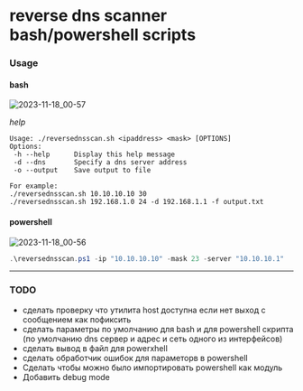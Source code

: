 # reverse dns scanner bash/powershell scripts
### Usage
#### bash
![2023-11-18_00-57](https://github.com/sergo2048/reversednsscaner/assets/40056618/b71b9aa2-a575-44ff-9319-9efbc11a9f6b)

*help*
```
Usage: ./reversednsscan.sh <ipaddress> <mask> [OPTIONS]
Options:
 -h --help      Display this help message
 -d --dns       Specify a dns server address
 -o --output    Save output to file

For example:
./reversednsscan.sh 10.10.10.10 30
./reversednsscan.sh 192.168.1.0 24 -d 192.168.1.1 -f output.txt
```

#### powershell
![2023-11-18_00-56](https://github.com/sergo2048/reversednsscaner/assets/40056618/aba7de06-37d9-4547-866d-e0ba31f20b15)

```powershell
.\reversednsscan.ps1 -ip "10.10.10.10" -mask 23 -server "10.10.10.1"
```

---
### TODO 
* сделать проверку что утилита host доступна если нет выход с сообщением как пофиксить 
* сделать параметры по умолчанию для bash и для powershell скрипта (по умолчанию dns сервер и адрес и сеть одного из интерфейсов)
* сделать вывод в файл для powerxhell
* сделать обработчик ошибок для параметорв в powershell
* Сделать чтобы можно было импортировать powershell как модуль 
* Добавить debug mode
